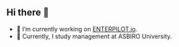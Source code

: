 ## Hi there 👋

- 🔭 I’m currently working on [ENTERPILOT.io](https://enterpilot.io).
- 🌱 Currently, I study management at ASBIRO University.

